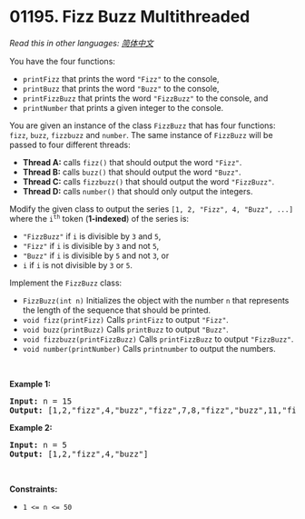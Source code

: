 # 01195. Fizz Buzz Multithreaded

  _Read this in other languages:_
    [_简体中文_](README.zh-CN.md)

<p>You have the four functions:</p>

<ul>
	<li><code>printFizz</code> that prints the word <code>&quot;Fizz&quot;</code> to the console,</li>
	<li><code>printBuzz</code> that prints the word <code>&quot;Buzz&quot;</code> to the console,</li>
	<li><code>printFizzBuzz</code> that prints the word <code>&quot;FizzBuzz&quot;</code> to the console, and</li>
	<li><code>printNumber</code> that prints a given integer to the console.</li>
</ul>

<p>You are given an instance of the class <code>FizzBuzz</code> that has four functions: <code>fizz</code>, <code>buzz</code>, <code>fizzbuzz</code> and <code>number</code>. The same instance of <code>FizzBuzz</code> will be passed to four different threads:</p>

<ul>
	<li><strong>Thread A:</strong> calls <code>fizz()</code> that should output the word <code>&quot;Fizz&quot;</code>.</li>
	<li><strong>Thread B:</strong> calls <code>buzz()</code> that should output the word <code>&quot;Buzz&quot;</code>.</li>
	<li><strong>Thread C:</strong> calls <code>fizzbuzz()</code> that should output the word <code>&quot;FizzBuzz&quot;</code>.</li>
	<li><strong>Thread D:</strong> calls <code>number()</code> that should only output the integers.</li>
</ul>

<p>Modify the given class to output the series <code>[1, 2, &quot;Fizz&quot;, 4, &quot;Buzz&quot;, ...]</code> where the <code>i<sup>th</sup></code> token (<strong>1-indexed</strong>) of the series is:</p>

<ul>
	<li><code>&quot;FizzBuzz&quot;</code> if <code>i</code> is divisible by <code>3</code> and <code>5</code>,</li>
	<li><code>&quot;Fizz&quot;</code> if <code>i</code> is divisible by <code>3</code> and not <code>5</code>,</li>
	<li><code>&quot;Buzz&quot;</code> if <code>i</code> is divisible by <code>5</code> and not <code>3</code>, or</li>
	<li><code>i</code> if <code>i</code> is not divisible by <code>3</code> or <code>5</code>.</li>
</ul>

<p>Implement the <code>FizzBuzz</code> class:</p>

<ul>
	<li><code>FizzBuzz(int n)</code> Initializes the object with the number <code>n</code> that represents the length of the sequence that should be printed.</li>
	<li><code>void fizz(printFizz)</code> Calls <code>printFizz</code> to output <code>&quot;Fizz&quot;</code>.</li>
	<li><code>void buzz(printBuzz)</code> Calls <code>printBuzz</code> to output <code>&quot;Buzz&quot;</code>.</li>
	<li><code>void fizzbuzz(printFizzBuzz)</code> Calls <code>printFizzBuzz</code> to output <code>&quot;FizzBuzz&quot;</code>.</li>
	<li><code>void number(printNumber)</code> Calls <code>printnumber</code> to output the numbers.</li>
</ul>

<p>&nbsp;</p>
<p><strong>Example 1:</strong></p>
<pre><strong>Input:</strong> n = 15
<strong>Output:</strong> [1,2,"fizz",4,"buzz","fizz",7,8,"fizz","buzz",11,"fizz",13,14,"fizzbuzz"]
</pre><p><strong>Example 2:</strong></p>
<pre><strong>Input:</strong> n = 5
<strong>Output:</strong> [1,2,"fizz",4,"buzz"]
</pre>
<p>&nbsp;</p>
<p><strong>Constraints:</strong></p>

<ul>
	<li><code>1 &lt;= n &lt;= 50</code></li>
</ul>
